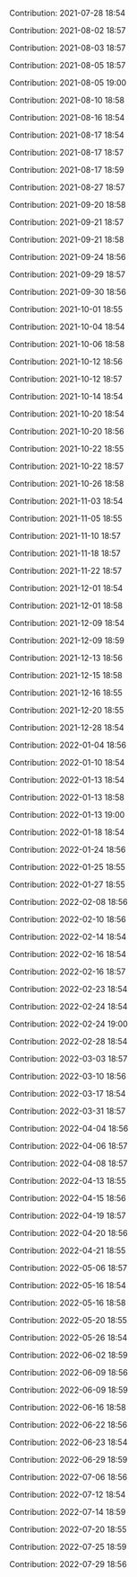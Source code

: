 Contribution: 2021-07-28 18:54

Contribution: 2021-08-02 18:57

Contribution: 2021-08-03 18:57

Contribution: 2021-08-05 18:57

Contribution: 2021-08-05 19:00

Contribution: 2021-08-10 18:58

Contribution: 2021-08-16 18:54

Contribution: 2021-08-17 18:54

Contribution: 2021-08-17 18:57

Contribution: 2021-08-17 18:59

Contribution: 2021-08-27 18:57

Contribution: 2021-09-20 18:58

Contribution: 2021-09-21 18:57

Contribution: 2021-09-21 18:58

Contribution: 2021-09-24 18:56

Contribution: 2021-09-29 18:57

Contribution: 2021-09-30 18:56

Contribution: 2021-10-01 18:55

Contribution: 2021-10-04 18:54

Contribution: 2021-10-06 18:58

Contribution: 2021-10-12 18:56

Contribution: 2021-10-12 18:57

Contribution: 2021-10-14 18:54

Contribution: 2021-10-20 18:54

Contribution: 2021-10-20 18:56

Contribution: 2021-10-22 18:55

Contribution: 2021-10-22 18:57

Contribution: 2021-10-26 18:58

Contribution: 2021-11-03 18:54

Contribution: 2021-11-05 18:55

Contribution: 2021-11-10 18:57

Contribution: 2021-11-18 18:57

Contribution: 2021-11-22 18:57

Contribution: 2021-12-01 18:54

Contribution: 2021-12-01 18:58

Contribution: 2021-12-09 18:54

Contribution: 2021-12-09 18:59

Contribution: 2021-12-13 18:56

Contribution: 2021-12-15 18:58

Contribution: 2021-12-16 18:55

Contribution: 2021-12-20 18:55

Contribution: 2021-12-28 18:54

Contribution: 2022-01-04 18:56

Contribution: 2022-01-10 18:54

Contribution: 2022-01-13 18:54

Contribution: 2022-01-13 18:58

Contribution: 2022-01-13 19:00

Contribution: 2022-01-18 18:54

Contribution: 2022-01-24 18:56

Contribution: 2022-01-25 18:55

Contribution: 2022-01-27 18:55

Contribution: 2022-02-08 18:56

Contribution: 2022-02-10 18:56

Contribution: 2022-02-14 18:54

Contribution: 2022-02-16 18:54

Contribution: 2022-02-16 18:57

Contribution: 2022-02-23 18:54

Contribution: 2022-02-24 18:54

Contribution: 2022-02-24 19:00

Contribution: 2022-02-28 18:54

Contribution: 2022-03-03 18:57

Contribution: 2022-03-10 18:56

Contribution: 2022-03-17 18:54

Contribution: 2022-03-31 18:57

Contribution: 2022-04-04 18:56

Contribution: 2022-04-06 18:57

Contribution: 2022-04-08 18:57

Contribution: 2022-04-13 18:55

Contribution: 2022-04-15 18:56

Contribution: 2022-04-19 18:57

Contribution: 2022-04-20 18:56

Contribution: 2022-04-21 18:55

Contribution: 2022-05-06 18:57

Contribution: 2022-05-16 18:54

Contribution: 2022-05-16 18:58

Contribution: 2022-05-20 18:55

Contribution: 2022-05-26 18:54

Contribution: 2022-06-02 18:59

Contribution: 2022-06-09 18:56

Contribution: 2022-06-09 18:59

Contribution: 2022-06-16 18:58

Contribution: 2022-06-22 18:56

Contribution: 2022-06-23 18:54

Contribution: 2022-06-29 18:59

Contribution: 2022-07-06 18:56

Contribution: 2022-07-12 18:54

Contribution: 2022-07-14 18:59

Contribution: 2022-07-20 18:55

Contribution: 2022-07-25 18:59

Contribution: 2022-07-29 18:56

